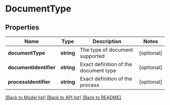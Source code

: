 # DocumentType

## Properties
Name | Type | Description | Notes
------------ | ------------- | ------------- | -------------
**documentType** | **string** | The type of document supported | [optional] 
**documentIdentifier** | **string** | Exact definition of the document type | [optional] 
**processIdentifier** | **string** | Exact definition of the process | [optional] 

[[Back to Model list]](../README.md#documentation-for-models) [[Back to API list]](../README.md#documentation-for-api-endpoints) [[Back to README]](../README.md)


